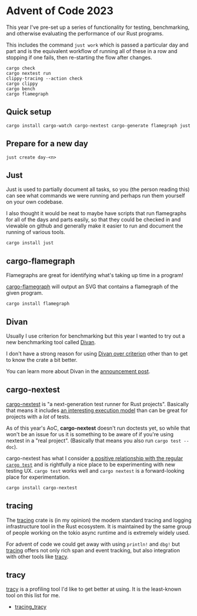 # Advent of Code 2023

This year I've pre-set up a series of functionality for testing, benchmarking, and otherwise evaluating the performance of our Rust programs.

This includes the command `just work` which is passed a particular day and part and is the equivalent workflow of running all of these in a row and stopping if one fails, then re-starting the flow after changes.

```
cargo check
cargo nextest run
clippy-tracing --action check
cargo clippy
cargo bench
cargo flamegraph
```

## Quick setup

```shell
cargo install cargo-watch cargo-nextest cargo-generate flamegraph just
```

## Prepare for a new day

```shell
just create day-<n>
```

## Just

Just is used to partially document all tasks, so you (the person reading this) can see what commands we were running and perhaps run them yourself on your own codebase.

I also thought it would be neat to maybe have scripts that run flamegraphs for all of the days and parts easily, so that they could be checked in and viewable on github and generally make it easier to run and document the running of various tools.

```shell
cargo install just
```

## cargo-flamegraph

Flamegraphs are great for identifying what's taking up time in a program!

[cargo-flamegraph](https://github.com/flamegraph-rs/flamegraph) will output an SVG that contains a flamegraph of the given program.

```shell
cargo install flamegraph
```

## Divan

Usually I use criterion for benchmarking but this year I wanted to try out a new benchmarking tool called [Divan](https://github.com/nvzqz/divan).

I don't have a strong reason for using [Divan over criterion](https://nikolaivazquez.com/blog/divan/#compared-to-criterion) other than to get to know the crate a bit better.

You can learn more about Divan in the [announcement post](https://nikolaivazquez.com/blog/divan/).

## cargo-nextest

[cargo-nextest](https://nexte.st/) is "a next-generation test runner for Rust projects". Basically that means it includes [an interesting execution model](https://nexte.st/book/how-it-works.html) than can be great for projects with a _lot_ of tests.

As of this year's AoC, **cargo-nextest** doesn't run doctests yet, so while that won't be an issue for us it is something to be aware of if you're using nextest in a "real project". (Basically that means you also run `cargo test --doc`).

cargo-nextest has what I consider [a positive relationship with the regular `cargo test`](https://nexte.st/book/how-it-works.html#contributing-features-back-to-cargo) and is rightfully a nice place to be experimenting with new testing UX. `cargo test` works well and `cargo nextest` is a forward-looking place for experimentation.

```shell
cargo install cargo-nextest
```

## tracing

The [tracing](https://docs.rs/tracing/0.1.40/tracing/index.html) crate is (in my opinion) the modern standard tracing and logging infrastructure tool in the Rust ecosystem. It is maintained by the same group of people working on the tokio async runtime and is extremely widely used.

For advent of code we could get away with using `println!` and `dbg!` but [tracing](https://docs.rs/tracing/0.1.40/tracing/index.html) offers not only rich span and event tracking, but also integration with other tools like [tracy](https://github.com/wolfpld/tracy).

## tracy

[tracy](https://github.com/wolfpld/tracy) is a profiling tool I'd like to get better at using. It is the least-known tool on this list for me.
- [tracing_tracy](https://docs.rs/tracing-tracy/0.10.4/tracing_tracy/index.html)
